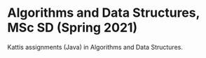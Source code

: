 # Algorithms and Data Structures, MSc SD (Spring 2021)

Kattis assignments (Java) in Algorithms and Data Structures.
